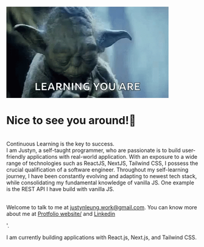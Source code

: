 ![](https://github.com/justynleung/justynleung/blob/main/asset/yoda-star-wars.gif)
<h1>Nice to see you around!👋</h1>  <br>
Continuous Learning is the key to success.<br>
I am Justyn, a self-taught programmer, who are passionate is to build user-friendly applications with real-world application. With an exposure to a wide range of technologies such as ReactJS, NextJS, Tailwind CSS, I possess the crucial qualification of a software engineer. Throughout my self-learning journey, I have been constantly evolving and adapting to newest tech stack, while consolidating my fundamental knowledge of vanilla JS. One example is the REST API I have build with vanilla JS.<br><br>

Welcome to talk to me at justynleung.work@gmail.com. You can know more about me at <a href='https://justynleung.github.io/'>Protfolio website/</a> and <a href='www.linkedin.com/in/leungchoshing'>Linkedin</a>

'.

I am currently building applications with React.js, Next.js, and Tailwind CSS.

<!--
**justynleung/justynleung** is a ✨ _special_ ✨ repository because its `README.md` (this file) appears on your GitHub profile.

Here are some ideas to get you started:

- 🔭 I’m currently working on ...
- 🌱 I’m currently learning ...
- 👯 I’m looking to collaborate on ...
- 🤔 I’m looking for help with ...
- 💬 Ask me about ...
- 📫 How to reach me: ...
- 😄 Pronouns: ...
- ⚡ Fun fact: ...
-->
